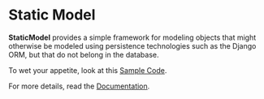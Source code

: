 # Static Model

**StaticModel** provides a simple framework for modeling objects that
might otherwise be modeled using persistence technologies such as
the Django ORM, but that do not belong in the database.

To wet your appetite, look at this [Sample Code](https://github.com/wsmith323/staticmodel/blob/master/tests/sample.py).

For more details, read the [Documentation](https://staticmodel.readthedocs.org/en/latest/).

